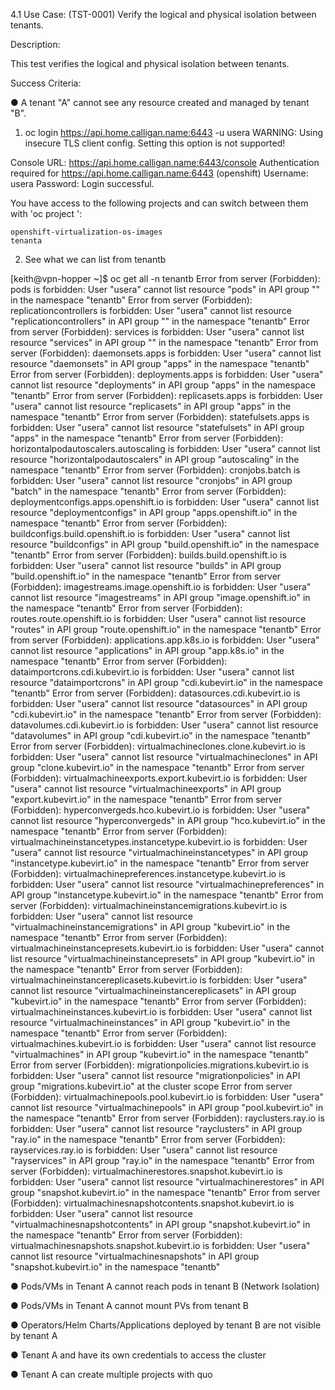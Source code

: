 4.1 Use Case: (TST-0001) Verify the logical and physical isolation between
tenants.

Description:

This test verifies the logical and physical isolation between tenants.

Success Criteria:

● A tenant "A" cannot see any resource created and managed by tenant "B".

1.  oc login https://api.home.calligan.name:6443 -u usera
WARNING: Using insecure TLS client config. Setting this option is not supported!

Console URL: https://api.home.calligan.name:6443/console
Authentication required for https://api.home.calligan.name:6443 (openshift)
Username: usera
Password:
Login successful.

You have access to the following projects and can switch between them with 'oc project <projectname>':

    openshift-virtualization-os-images
    tenanta

2.  See what we can list from tenantb

[keith@vpn-hopper ~]$ oc get all -n tenantb
Error from server (Forbidden): pods is forbidden: User "usera" cannot list resource "pods" in API group "" in the namespace "tenantb"
Error from server (Forbidden): replicationcontrollers is forbidden: User "usera" cannot list resource "replicationcontrollers" in API group "" in the namespace "tenantb"
Error from server (Forbidden): services is forbidden: User "usera" cannot list resource "services" in API group "" in the namespace "tenantb"
Error from server (Forbidden): daemonsets.apps is forbidden: User "usera" cannot list resource "daemonsets" in API group "apps" in the namespace "tenantb"
Error from server (Forbidden): deployments.apps is forbidden: User "usera" cannot list resource "deployments" in API group "apps" in the namespace "tenantb"
Error from server (Forbidden): replicasets.apps is forbidden: User "usera" cannot list resource "replicasets" in API group "apps" in the namespace "tenantb"
Error from server (Forbidden): statefulsets.apps is forbidden: User "usera" cannot list resource "statefulsets" in API group "apps" in the namespace "tenantb"
Error from server (Forbidden): horizontalpodautoscalers.autoscaling is forbidden: User "usera" cannot list resource "horizontalpodautoscalers" in API group "autoscaling" in the namespace "tenantb"
Error from server (Forbidden): cronjobs.batch is forbidden: User "usera" cannot list resource "cronjobs" in API group "batch" in the namespace "tenantb"
Error from server (Forbidden): deploymentconfigs.apps.openshift.io is forbidden: User "usera" cannot list resource "deploymentconfigs" in API group "apps.openshift.io" in the namespace "tenantb"
Error from server (Forbidden): buildconfigs.build.openshift.io is forbidden: User "usera" cannot list resource "buildconfigs" in API group "build.openshift.io" in the namespace "tenantb"
Error from server (Forbidden): builds.build.openshift.io is forbidden: User "usera" cannot list resource "builds" in API group "build.openshift.io" in the namespace "tenantb"
Error from server (Forbidden): imagestreams.image.openshift.io is forbidden: User "usera" cannot list resource "imagestreams" in API group "image.openshift.io" in the namespace "tenantb"
Error from server (Forbidden): routes.route.openshift.io is forbidden: User "usera" cannot list resource "routes" in API group "route.openshift.io" in the namespace "tenantb"
Error from server (Forbidden): applications.app.k8s.io is forbidden: User "usera" cannot list resource "applications" in API group "app.k8s.io" in the namespace "tenantb"
Error from server (Forbidden): dataimportcrons.cdi.kubevirt.io is forbidden: User "usera" cannot list resource "dataimportcrons" in API group "cdi.kubevirt.io" in the namespace "tenantb"
Error from server (Forbidden): datasources.cdi.kubevirt.io is forbidden: User "usera" cannot list resource "datasources" in API group "cdi.kubevirt.io" in the namespace "tenantb"
Error from server (Forbidden): datavolumes.cdi.kubevirt.io is forbidden: User "usera" cannot list resource "datavolumes" in API group "cdi.kubevirt.io" in the namespace "tenantb"
Error from server (Forbidden): virtualmachineclones.clone.kubevirt.io is forbidden: User "usera" cannot list resource "virtualmachineclones" in API group "clone.kubevirt.io" in the namespace "tenantb"
Error from server (Forbidden): virtualmachineexports.export.kubevirt.io is forbidden: User "usera" cannot list resource "virtualmachineexports" in API group "export.kubevirt.io" in the namespace "tenantb"
Error from server (Forbidden): hyperconvergeds.hco.kubevirt.io is forbidden: User "usera" cannot list resource "hyperconvergeds" in API group "hco.kubevirt.io" in the namespace "tenantb"
Error from server (Forbidden): virtualmachineinstancetypes.instancetype.kubevirt.io is forbidden: User "usera" cannot list resource "virtualmachineinstancetypes" in API group "instancetype.kubevirt.io" in the namespace "tenantb"
Error from server (Forbidden): virtualmachinepreferences.instancetype.kubevirt.io is forbidden: User "usera" cannot list resource "virtualmachinepreferences" in API group "instancetype.kubevirt.io" in the namespace "tenantb"
Error from server (Forbidden): virtualmachineinstancemigrations.kubevirt.io is forbidden: User "usera" cannot list resource "virtualmachineinstancemigrations" in API group "kubevirt.io" in the namespace "tenantb"
Error from server (Forbidden): virtualmachineinstancepresets.kubevirt.io is forbidden: User "usera" cannot list resource "virtualmachineinstancepresets" in API group "kubevirt.io" in the namespace "tenantb"
Error from server (Forbidden): virtualmachineinstancereplicasets.kubevirt.io is forbidden: User "usera" cannot list resource "virtualmachineinstancereplicasets" in API group "kubevirt.io" in the namespace "tenantb"
Error from server (Forbidden): virtualmachineinstances.kubevirt.io is forbidden: User "usera" cannot list resource "virtualmachineinstances" in API group "kubevirt.io" in the namespace "tenantb"
Error from server (Forbidden): virtualmachines.kubevirt.io is forbidden: User "usera" cannot list resource "virtualmachines" in API group "kubevirt.io" in the namespace "tenantb"
Error from server (Forbidden): migrationpolicies.migrations.kubevirt.io is forbidden: User "usera" cannot list resource "migrationpolicies" in API group "migrations.kubevirt.io" at the cluster scope
Error from server (Forbidden): virtualmachinepools.pool.kubevirt.io is forbidden: User "usera" cannot list resource "virtualmachinepools" in API group "pool.kubevirt.io" in the namespace "tenantb"
Error from server (Forbidden): rayclusters.ray.io is forbidden: User "usera" cannot list resource "rayclusters" in API group "ray.io" in the namespace "tenantb"
Error from server (Forbidden): rayservices.ray.io is forbidden: User "usera" cannot list resource "rayservices" in API group "ray.io" in the namespace "tenantb"
Error from server (Forbidden): virtualmachinerestores.snapshot.kubevirt.io is forbidden: User "usera" cannot list resource "virtualmachinerestores" in API group "snapshot.kubevirt.io" in the namespace "tenantb"
Error from server (Forbidden): virtualmachinesnapshotcontents.snapshot.kubevirt.io is forbidden: User "usera" cannot list resource "virtualmachinesnapshotcontents" in API group "snapshot.kubevirt.io" in the namespace "tenantb"
Error from server (Forbidden): virtualmachinesnapshots.snapshot.kubevirt.io is forbidden: User "usera" cannot list resource "virtualmachinesnapshots" in API group "snapshot.kubevirt.io" in the namespace "tenantb"

● Pods/VMs in Tenant A cannot reach pods in tenant B (Network Isolation)



● Pods/VMs in Tenant A cannot mount PVs from tenant B

● Operators/Helm Charts/Applications deployed by tenant B are not visible by tenant A

● Tenant A and have its own credentials to access the cluster

● Tenant A can create multiple projects with quo
